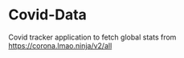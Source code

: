 # Covid-Data

Covid tracker application to fetch global stats from https://corona.lmao.ninja/v2/all
